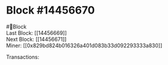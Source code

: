 
Block #14456670
===============
  
#🧊Block  
Last Block: [[14456669]]  
Next Block: [[14456671]]  
Miner: [[0x829bd824b016326a401d083b33d092293333a830]]  

 Transactions: